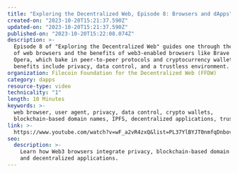 ```yaml
---
title: "Exploring the Decentralized Web, Episode 8: Browsers and dApps"
created-on: "2023-10-20T15:21:37.590Z"
updated-on: "2023-10-20T15:21:37.590Z"
published-on: "2023-10-20T15:22:08.074Z"
description: >-
  Episode 8 of "Exploring the Decentralized Web" guides one through the history
  of web browsers and the benefits of web3-enabled browsers like Brave and
  Opera, which bake in peer-to-peer protocols and cryptocurrency wallets. These
  benefits include privacy, data control, and a trustless environment.
organization: Filecoin Foundation for the Decentralized Web (FFDW)
category: dapps
resource-type: video
technicality: "1"
length: 10 Minutes
keywords: >-
  web browser, user agent, privacy, data control, crypto wallets,
  blockchain-based domain names, IPFS, decentralized applications, trust
link: >-
  https://www.youtube.com/watch?v=wF_a2vR4zxQ&list=PL37YlBYJT0nmfqDnbov6lKHUyZvRfQjap&index=10
seo:
  description: >-
    Learn how Web3 browsers integrate privacy, blockchain-based domain names, 
    and decentralized applications.
---
```

